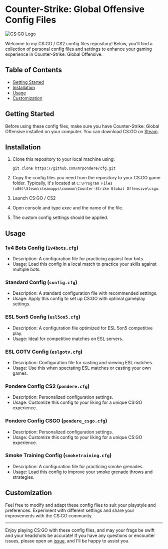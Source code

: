 # Counter-Strike: Global Offensive Config Files

![CS:GO Logo](https://cdn.akamai.steamstatic.com/apps/csgo/images/csgo_react/global/logo_cs_sm.svg)

Welcome to my CS:GO / CS2 config files repository! Below, you'll find a collection of personal config files and settings to enhance your gaming experience in Counter-Strike: Global Offensive.

## Table of Contents

- [Getting Started](#getting-started)
- [Installation](#installation)
- [Usage](#usage)
- [Customization](#customization)

## Getting Started

Before using these config files, make sure you have Counter-Strike: Global Offensive installed on your computer. You can download CS:GO on [Steam](https://store.steampowered.com/app/730/CounterStrike_Global_Offensive/).

## Installation

1. Clone this repository to your local machine using:

   ```shell
   git clone https://github.com/mrpondere/cfg.git
   ```

2. Copy the config files you need from the repository to your CS:GO game folder. Typically, it's located at `C:\Program Files (x86)\Steam\steamapps\common\Counter-Strike Global Offensive\csgo`.
3. Launch CS:GO / CS2
4. Open console and type *exec* and the name of the file.
5. The custom config settings should be applied.

## Usage

### 1v4 Bots Config (`1v4bots.cfg`)

- Description: A configuration file for practicing against four bots.
- Usage: Load this config in a local match to practice your skills against multiple bots.

### Standard Config (`config.cfg`)

- Description: A standard configuration file with recommended settings.
- Usage: Apply this config to set up CS:GO with optimal gameplay settings.

### ESL 5on5 Config (`esl5on5.cfg`)

- Description: A configuration file optimized for ESL 5on5 competitive play.
- Usage: Ideal for competitive matches on ESL servers.

### ESL GOTV Config (`eslgotv.cfg`)

- Description: Configuration file for casting and viewing ESL matches.
- Usage: Use this when spectating ESL matches or casting your own games.

### Pondere Config CS2 (`pondere.cfg`)

- Description: Personalized configuration settings.
- Usage: Customize this config to your liking for a unique CS:GO experience.

### Pondere Config CSGO (`pondere_csgo.cfg`)

- Description: Personalized configuration settings.
- Usage: Customize this config to your liking for a unique CS:GO experience.

### Smoke Training Config (`smoketraining.cfg`)

- Description: A configuration file for practicing smoke grenades.
- Usage: Load this config to improve your smoke grenade throws and strategies.

## Customization

Feel free to modify and adapt these config files to suit your playstyle and preferences. Experiment with different settings and share your improvements with the CS:GO community.

---

Enjoy playing CS:GO with these config files, and may your frags be swift and your headshots be accurate! If you have any questions or encounter issues, please open an [issue](https://github.com/yourusername/CSGO-Config/issues), and I'll be happy to assist you.
